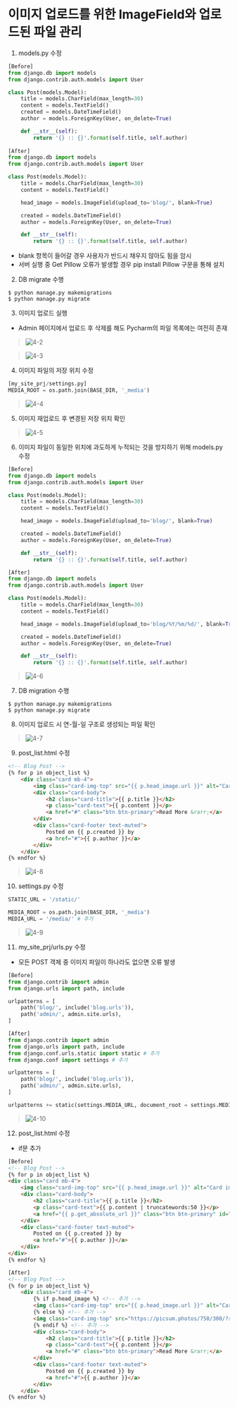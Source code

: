 # 이미지 업로드를 위한 ImageField와 업로드된 파일 관리  
1. models.py 수정  
~~~python
[Before]
from django.db import models
from django.contrib.auth.models import User

class Post(models.Model):
    title = models.CharField(max_length=30)
    content = models.TextField()
    created = models.DateTimeField()
    author = models.ForeignKey(User, on_delete=True)

    def __str__(self):
        return '{} :: {}'.format(self.title, self.author)
        
[After]
from django.db import models
from django.contrib.auth.models import User

class Post(models.Model):
    title = models.CharField(max_length=30)
    content = models.TextField()

    head_image = models.ImageField(upload_to='blog/', blank=True)

    created = models.DateTimeField()
    author = models.ForeignKey(User, on_delete=True)

    def __str__(self):
        return '{} :: {}'.format(self.title, self.author)
~~~
- blank 항목이 들어갈 경우 사용자가 반드시 채우지 않아도 됨을 암시  
- 서버 실행 중 Get Pillow 오류가 발생할 경우 pip install Pillow 구문을 통해 설치  

2. DB migrate 수행  
~~~
$ python manage.py makemigrations
$ python manage.py migrate
~~~

3. 이미지 업로드 실행  
- Admin 페이지에서 업로드 후 삭제를 해도 Pycharm의 파일 목록에는 여전히 존재  
> ![4-2](https://user-images.githubusercontent.com/48504392/79464364-f0831a80-8034-11ea-9078-d45adfbcb433.png)  

> ![4-3](https://user-images.githubusercontent.com/48504392/79464368-f1b44780-8034-11ea-9de5-3a317a71e4ec.png)  

4. 이미지 파일의 저장 위치 수정  
~~~python
[my_site_prj/settings.py]
MEDIA_ROOT = os.path.join(BASE_DIR, '_media')
~~~
> ![4-4](https://user-images.githubusercontent.com/48504392/79464370-f24cde00-8034-11ea-93ca-9615e457f3b5.png)  

5. 이미지 재업로드 후 변경된 저장 위치 확인  
> ![4-5](https://user-images.githubusercontent.com/48504392/79464372-f24cde00-8034-11ea-86d3-33bfed72368a.png)  

6. 이미지 파일이 동일한 위치에 과도하게 누적되는 것을 방지하기 위해 models.py 수정  
~~~python
[Before]
from django.db import models
from django.contrib.auth.models import User

class Post(models.Model):
    title = models.CharField(max_length=30)
    content = models.TextField()

    head_image = models.ImageField(upload_to='blog/', blank=True)

    created = models.DateTimeField()
    author = models.ForeignKey(User, on_delete=True)

    def __str__(self):
        return '{} :: {}'.format(self.title, self.author)

[After]
from django.db import models
from django.contrib.auth.models import User

class Post(models.Model):
    title = models.CharField(max_length=30)
    content = models.TextField()

    head_image = models.ImageField(upload_to='blog/%Y/%m/%d/', blank=True) # 

    created = models.DateTimeField()
    author = models.ForeignKey(User, on_delete=True)

    def __str__(self):
        return '{} :: {}'.format(self.title, self.author)
~~~
> ![4-6](https://user-images.githubusercontent.com/48504392/79464377-f2e57480-8034-11ea-9c7d-1c2fc7102983.png)  

7. DB migration 수행  
~~~
$ python manage.py makemigrations
$ python manage.py migrate
~~~

8. 이미지 업로드 시 연-월-일 구조로 생성되는 파일 확인  
> ![4-7](https://user-images.githubusercontent.com/48504392/79464382-f37e0b00-8034-11ea-98da-5969cf8ce851.png)  

9. post_list.html 수정  
~~~html
<!-- Blog Post -->
{% for p in object_list %}
    <div class="card mb-4">
        <img class="card-img-top" src="{{ p.head_image.url }}" alt="Card image cap"> <!-- 수정 -->
        <div class="card-body">
            <h2 class="card-title">{{ p.title }}</h2>
            <p class="card-text">{{ p.content }}</p>
            <a href="#" class="btn btn-primary">Read More &rarr;</a>
        </div>
        <div class="card-footer text-muted">
            Posted on {{ p.created }} by
            <a href="#">{{ p.author }}</a>
        </div>
    </div>
{% endfor %}
~~~
> ![4-8](https://user-images.githubusercontent.com/48504392/79464384-f416a180-8034-11ea-9036-42303d23b3dc.png)  

10. settings.py 수정  
~~~python
STATIC_URL = '/static/'

MEDIA_ROOT = os.path.join(BASE_DIR, '_media')
MEDIA_URL = '/media/' # 추가
~~~
> ![4-9](https://user-images.githubusercontent.com/48504392/79464386-f4af3800-8034-11ea-8fe5-9e68cedeb3a6.png)  

11. my_site_prj/urls.py 수정  
- 모든 POST 객체 중 이미지 파일이 하나라도 없으면 오류 발생    
~~~python
[Before]
from django.contrib import admin
from django.urls import path, include

urlpatterns = [
    path('blog/', include('blog.urls')),
    path('admin/', admin.site.urls),
]

[After]
from django.contrib import admin
from django.urls import path, include
from django.conf.urls.static import static # 추가
from django.conf import settings # 추가

urlpatterns = [
    path('blog/', include('blog.urls')),
    path('admin/', admin.site.urls),
]

urlpatterns += static(settings.MEDIA_URL, document_root = settings.MEDIA_ROOT) # 추가
~~~
> ![4-10](https://user-images.githubusercontent.com/48504392/79464388-f4af3800-8034-11ea-8532-27d8ea24283f.png)  

12. post_list.html 수정  
- if문 추가  
~~~html
[Before]
<!-- Blog Post -->
{% for p in object_list %}
<div class="card mb-4">
    <img class="card-img-top" src="{{ p.head_image.url }}" alt="Card image cap">
    <div class="card-body">
        <h2 class="card-title">{{ p.title }}</h2>
        <p class="card-text">{{ p.content | truncatewords:50 }}</p>
        <a href="{{ p.get_absolute_url }}" class="btn btn-primary" id="read-more-post-{{ p.pk }}">Read More &rarr;</a>
    </div>
    <div class="card-footer text-muted">
        Posted on {{ p.created }} by
        <a href="#">{{ p.author }}</a>
    </div>
</div>
{% endfor %}

[After]
<!-- Blog Post -->
{% for p in object_list %}
    <div class="card mb-4">
        {% if p.head_image %} <!-- 추가 -->
        <img class="card-img-top" src="{{ p.head_image.url }}" alt="Card image cap">
        {% else %} <!-- 추가 -->
        <img class="card-img-top" src="https://picsum.photos/750/300/?random" alt="Card image cap"> <!-- 추가 -->
        {% endif %} <!-- 추가 -->
        <div class="card-body">
            <h2 class="card-title">{{ p.title }}</h2>
            <p class="card-text">{{ p.content }}</p>
            <a href="#" class="btn btn-primary">Read More &rarr;</a>
        </div>
        <div class="card-footer text-muted">
            Posted on {{ p.created }} by
            <a href="#">{{ p.author }}</a>
        </div>
    </div>
{% endfor %}
~~~
